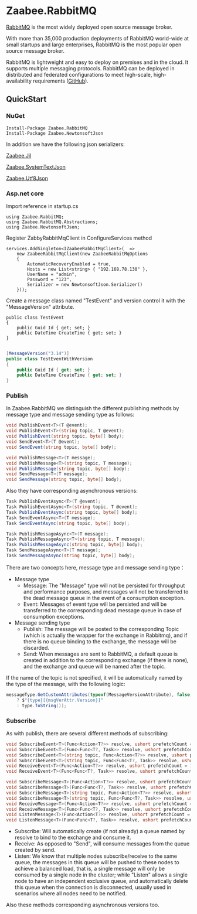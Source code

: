 # Zaabee.RabbitMQ

[RabbitMQ](http://www.rabbitmq.com/) is the most widely deployed open source message broker.

With more than 35,000 production deployments of RabbitMQ world-wide at small startups and large enterprises, RabbitMQ is the most popular open source message broker.

RabbitMQ is lightweight and easy to deploy on premises and in the cloud. It supports multiple messaging protocols. RabbitMQ can be deployed in distributed and federated configurations to meet high-scale, high-availability requirements ([GitHub](https://github.com/rabbitmq/rabbitmq-server)).

## QuickStart

### NuGet

```CLI
Install-Package Zaabee.RabbitMQ
Install-Package Zaabee.NewtonsoftJson
```

In addition we have the following json serializers:

[Zaabee.Jil](https://github.com/PicoHex/Zaabee.Serializers/tree/master/src/Zaabee.MsgPack)

[Zaabee.SystemTextJson](https://github.com/PicoHex/Zaabee.Serializers/tree/master/src/Zaabee.SystemTextJson)

[Zaabee.Utf8Json](https://github.com/PicoHex/Zaabee.Serializers/tree/master/src/Zaabee.Utf8Json)

### Asp.net core

Import reference in startup.cs

```CSharp
using Zaabee.RabbitMQ;
using Zaabee.RabbitMQ.Abstractions;
using Zaabee.NewtonsoftJson;
```

Register ZabbyRabbitMqClient in ConfigureServices method

```CSharp
services.AddSingleton<IZaabeeRabbitMqClient>(_ =>
    new ZaabeeRabbitMqClient(new ZaabeeRabbitMqOptions
    {
        AutomaticRecoveryEnabled = true,
        Hosts = new List<string> { "192.168.78.130" },
        UserName = "admin",
        Password = "123",
        Serializer = new NewtonsoftJson.Serializer()
    }));
```

Create a message class named "TestEvent" and version control it with the "MessageVersion" attribute.

```CSharp
public class TestEvent
{
    public Guid Id { get; set; }
    public DateTime CreateTime { get; set; }
}
```

```csharp

[MessageVersion("3.14")]
public class TestEventWithVersion
{
    public Guid Id { get; set; }
    public DateTime CreateTime { get; set; }
}
```

### Publish

In Zaabee.RabbitMQ we distinguish the different publishing methods by message type and message sending type as follows:

```csharp
void PublishEvent<T>(T @event);
void PublishEvent<T>(string topic, T @event);
void PublishEvent(string topic, byte[] body);
void SendEvent<T>(T @event);
void SendEvent(string topic, byte[] body);

void PublishMessage<T>(T message);
void PublishMessage<T>(string topic, T message);
void PublishMessage(string topic, byte[] body);
void SendMessage<T>(T message);
void SendMessage(string topic, byte[] body);
```

Also they have corresponding asynchronous versions:

```csharp
Task PublishEventAsync<T>(T @event);
Task PublishEventAsync<T>(string topic, T @event);
Task PublishEventAsync(string topic, byte[] body);
Task SendEventAsync<T>(T message);
Task SendEventAsync(string topic, byte[] body);

Task PublishMessageAsync<T>(T message);
Task PublishMessageAsync<T>(string topic, T message);
Task PublishMessageAsync(string topic, byte[] body);
Task SendMessageAsync<T>(T message);
Task SendMessageAsync(string topic, byte[] body);
```

There are two concepts here, message type and message sending type：

- Message type
  - Message: The "Message" type will not be persisted for throughput and performance purposes, and messages will not be transferred to the dead message queue in the event of a consumption exception.
  - Event: Messages of event type will be persisted and will be transferred to the corresponding dead message queue in case of consumption exceptions.
- Message sending type
  - Publish: The message will be posted to the corresponding Topic (which is actually the wrapper for the exchange in Rabbitmq), and if there is no queue binding to the exchange, the message will be discarded.
  - Send: When messages are sent to RabbitMQ, a default queue is created in addition to the corresponding exchange (if there is none), and the exchange and queue will be named after the topic.

If the name of the topic is not specified, it will be automatically named by the type of the message, with the following logic:

```csharp
messageType.GetCustomAttributes(typeof(MessageVersionAttribute), false).FirstOrDefault() is MessageVersionAttribute msgVerAttr
    ? $"{type}[{msgVerAttr.Version}]"
    : type.ToString());
```

### Subscribe

As with publish, there are several different methods of subscribing:

```csharp
void SubscribeEvent<T>(Func<Action<T?>> resolve, ushort prefetchCount = 10);
void SubscribeEvent<T>(Func<Func<T?, Task>> resolve, ushort prefetchCount = 10);
void SubscribeEvent<T>(string topic, Func<Action<T?>> resolve, ushort prefetchCount = 10);
void SubscribeEvent<T>(string topic, Func<Func<T?, Task>> resolve, ushort prefetchCount = 10);
void ReceiveEvent<T>(Func<Action<T?>> resolve, ushort prefetchCount = 10);
void ReceiveEvent<T>(Func<Func<T?, Task>> resolve, ushort prefetchCount = 10);

void SubscribeMessage<T>(Func<Action<T?>> resolve, ushort prefetchCount = 10);
void SubscribeMessage<T>(Func<Func<T?, Task>> resolve, ushort prefetchCount = 10);
void SubscribeMessage<T>(string topic, Func<Action<T?>> resolve, ushort prefetchCount = 10);
void SubscribeMessage<T>(string topic, Func<Func<T?, Task>> resolve, ushort prefetchCount = 10);
void ReceiveMessage<T>(Func<Action<T?>> resolve, ushort prefetchCount = 10);
void ReceiveMessage<T>(Func<Func<T?, Task>> resolve, ushort prefetchCount = 10);
void ListenMessage<T>(Func<Action<T?>> resolve, ushort prefetchCount = 10);
void ListenMessage<T>(Func<Func<T?, Task>> resolve, ushort prefetchCount = 10);
```

- Subscribe: Will automatically create (if not already) a queue named by resolve to bind to the exchange and consume it.
- Receive: As opposed to "Send", will consume messages from the queue created by send.
- Listen: We know that multiple nodes subscribe/receive to the same queue, the messages in this queue will be pushed to these nodes to achieve a balanced load, that is, a single message will only be consumed by a single node in the cluster; while "Listen" allows a single node to have an independent exclusive queue, and automatically delete this queue when the connection is disconnected, usually used in scenarios where all nodes need to be notified.

Also these methods corresponding asynchronous versions too.
